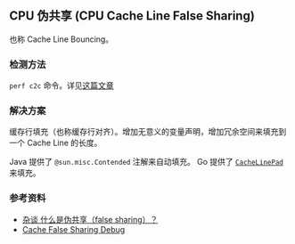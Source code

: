 ## CPU 伪共享 (CPU Cache Line False Sharing)

也称 Cache Line Bouncing。

### 检测方法

`perf c2c` 命令。详见[这篇文章][1]

### 解决方案

缓存行填充（也称缓存行对齐）。增加无意义的变量声明，增加冗余空间来填充到一个 Cache Line 的长度。

Java 提供了 `@sun.misc.Contended` 注解来自动填充。
Go 提供了 [`CacheLinePad`](https://pkg.go.dev/golang.org/x/sys/cpu#CacheLinePad) 来填充。

### 参考资料

- [杂谈 什么是伪共享（false sharing）？](https://zhuanlan.zhihu.com/p/65394173)
- [Cache False Sharing Debug][1]


[1]: http://oliveryang.net/2018/01/cache-false-sharing-debug/
